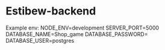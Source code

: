 # Estibew-backend
Example env:
NODE_ENV=development
SERVER_PORT=5000
DATABASE_NAME=Shop_game
DATABASE_PASSWORD=
DATABASE_USER=postgres
